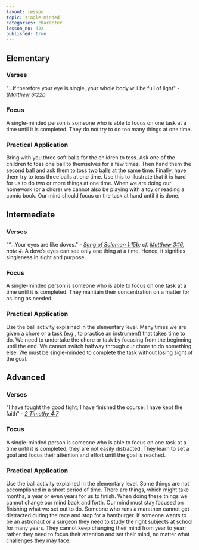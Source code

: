 ```yaml
---
layout: lesson
topic: single minded
categories: character
lesson_no: 422
published: true
---
```


## Elementary
### Verses 
"…If therefore your eye is single, your whole body will be full of light" - _[(Matthew 6:22b](http://online.recoveryversion.org/bibleverses.asp?fvid=160&lvid=160)_

### Focus
A single-minded person is someone who is able to focus on one task at a time until it is completed. They do not try to do too many things at one time. 

### Practical Application
 Bring with you three soft balls for the children to toss. Ask one of the children to toss one ball to themselves for a few times. Then hand them the second ball and ask them to toss two balls at the same time. Finally, have them try to toss three balls at one time. Use this to illustrate that it is hard for us to do two or more things at one time. When we are doing our homework (or a 
chore) we cannot also be playing with a toy or reading a comic book. Our mind should focus on the task at hand until it is done. 

## Intermediate

### Verses
““…Your eyes are like doves.” - _[Song of Solomon 1:15b](http://online.recoveryversion.org/bibleverses.asp?fvid=25511&lvid=25511); cf. [Matthew 3:16](http://online.recoveryversion.org/bibleverses.asp?fvid=64&lvid=64), note 4:_ A dove’s eyes can see only one thing at a time. Hence, it signifies singleness in sight and purpose.

### Focus
A single-minded person is someone who is able to focus on one task at a time until it is completed. They maintain their concentration on a matter for as long as needed.

### Practical Application
Use the ball activity explained in the elementary level. Many times we are 
given a chore or a task (e.g., to practice an instrument) that takes time to do. We need to undertake the chore or task by focusing from the beginning until the end. We cannot switch halfway through our chore to do something else. We must be single-minded to complete the task without losing sight of the goal.

## Advanced

### Verses
"I have fought the good fight; I have finished the course; I have kept the faith” - _[2 Timothy 4:7](http://online.recoveryversion.org/bibleverses.asp?fvid=6733&lvid=6733)_

### Focus
A single-minded person is someone who is able to focus on one task at a time until it is completed; they are not easily distracted. They learn to set a goal and focus their attention and effort until the goal is reached.

### Practical Application
 Use the ball activity explained in the elementary level. Some things are not 
accomplished in a short period of time. There are things, which might take months, a year or even years for us to finish. When doing these things we cannot change our mind back and forth. Our mind must stay focused on finishing what we set out to do. Someone who runs a marathon cannot get distracted during the race and stop for a hamburger. If someone wants to be an astronaut or a surgeon they need to study the right subjects at school for many years. They cannot keep changing their mind from year to year; rather they need to focus their attention and set their mind, no matter what challenges they may face.